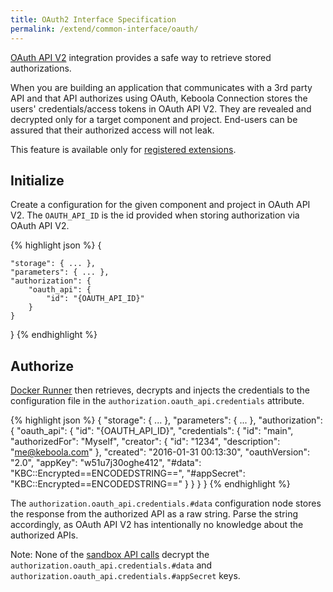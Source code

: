 ```yaml
---
title: OAuth2 Interface Specification
permalink: /extend/common-interface/oauth/
---
```


[OAuth API V2](https://github.com/keboola/oauth-v2-bundle) integration provides a safe way to retrieve stored authorizations.

When you are building an application that communicates with a 3rd party API and that API authorizes using OAuth,
Keboola Connection stores the users' credentials/access tokens in OAuth API V2. They are revealed and
decrypted only for a target component and project. End-users can be assured that their authorized access will not leak.

This feature is available only for [registered extensions](/extend/registration/).

## Initialize
Create a configuration for the given component and project in OAuth API V2.
The `OAUTH_API_ID` is the id provided when storing authorization via OAuth API V2.

{% highlight json %}
{

    "storage": { ... },
    "parameters": { ... },
    "authorization": {
        "oauth_api": {
            "id": "{OAUTH_API_ID}"
        }
    }
}
{% endhighlight %}

## Authorize
[Docker Runner](/overview/docker-bundle/) then retrieves, decrypts and injects the credentials to the
configuration file in the `authorization.oauth_api.credentials` attribute.

{% highlight json %}
{
    "storage": { ... },
    "parameters": { ... },
    "authorization": {
        "oauth_api": {
            "id": "{OAUTH_API_ID}",
            "credentials": {
                "id": "main",
                "authorizedFor": "Myself",
                "creator": {
                    "id": "1234",
                    "description": "me@keboola.com"
                },
                "created": "2016-01-31 00:13:30",
                "oauthVersion": "2.0",
                "appKey": "w51u7j30oghe412",
                "#data": "KBC::Encrypted==ENCODEDSTRING==",
                "#appSecret": "KBC::Encrypted==ENCODEDSTRING=="
            }
        }
    }
}
{% endhighlight %}

The `authorization.oauth_api.credentials.#data` configuration node stores the response from
the authorized API as a raw string. Parse the string accordingly, as OAuth API V2 has intentionally
no knowledge about the authorized APIs.

Note: None of the [sandbox API calls](/extend/common-interface/sandbox)
decrypt the `authorization.oauth_api.credentials.#data` and `authorization.oauth_api.credentials.#appSecret` keys.

